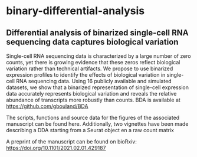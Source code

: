 # binary-differential-analysis
## Differential analysis of binarized single-cell RNA sequencing data captures biological variation 

Single-cell RNA sequencing data is characterized by a large number of zero counts, yet there is growing evidence that these zeros reflect biological variation rather than technical artifacts. We propose to use binarized expression profiles to identify the effects of biological variation in single-cell RNA sequencing data. Using 16 publicly available and simulated datasets, we show that a binarized representation of single-cell expression data accurately represents biological variation and reveals the relative abundance of transcripts more robustly than counts. BDA is available at https://github.com/gbouland/BDA

The scripts, functions and source data for the figures of the associated manuscript can be found here. Additionally, two vignettes have been made describing a DDA starting from a Seurat object en a raw count matrix

A preprint of the manuscript can be found on bioRxiv: https://doi.org/10.1101/2021.02.01.429187 




